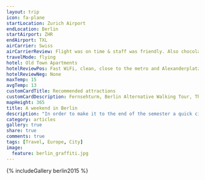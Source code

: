```yaml
---
layout: trip
icon: fa-plane
startLocation: Zurich Airport
endLocation: Berlin
startAirport: ZHR
endAirport: TXL
airCarrier: Swiss
airCarrierReview: Flight was on time & staff was friendly. Also chocolate :).
travelMode: flying
hotel: Old Town Apartments
hotelReviewPos: Fast WiFi, clean, close to the metro and Alexanderplatz.
hotelReviewNeg: None
maxTemp: 15
avgTemp: 13
customCardTitle: Recommended attractions
customCardDescription: Fernsehturm, Berlin Alternative Walking Tour, The Treehouse, Astronaut Graffiti, DDR Museum, Berliner Dom, Checkpoint Charlie, Brandenburger Tor, Reichstag building, YAAM, Urban Spree
mapHeight: 365
title: A weekend in Berlin
description: "In order to make it to the end of the semester a quick city trip was necessary to satisfy my wanderlust. A reunion with some of my friends from the USA adventures was perfect for this. We rented an apartment close to the Alexanderplatz and had a lot of fun seeing all the attractions. Especially cool was a free walking tour about streetart and alternative culture in Berlin. The guide had also a lot of valuable tips for nightlife activities. So if you're in Berlin check out the 'alternative walking tour', they usually meet up at the tv tower and you don't need to book anything in advance."
category: articles
gallery: true
share: true
comments: true
tags: [Travel, Europe, City]
image:
  feature: berlin_graffiti.jpg
---
```


{% includeGallery berlin2015 %}



